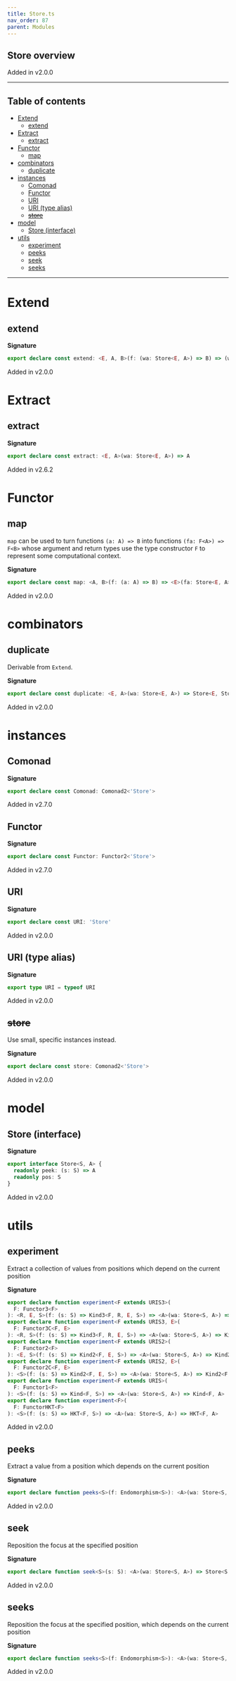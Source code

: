 ```yaml
---
title: Store.ts
nav_order: 87
parent: Modules
---
```


## Store overview

Added in v2.0.0

---

<h2 class="text-delta">Table of contents</h2>

- [Extend](#extend)
  - [extend](#extend)
- [Extract](#extract)
  - [extract](#extract)
- [Functor](#functor)
  - [map](#map)
- [combinators](#combinators)
  - [duplicate](#duplicate)
- [instances](#instances)
  - [Comonad](#comonad)
  - [Functor](#functor-1)
  - [URI](#uri)
  - [URI (type alias)](#uri-type-alias)
  - [~~store~~](#store)
- [model](#model)
  - [Store (interface)](#store-interface)
- [utils](#utils)
  - [experiment](#experiment)
  - [peeks](#peeks)
  - [seek](#seek)
  - [seeks](#seeks)

---

# Extend

## extend

**Signature**

```ts
export declare const extend: <E, A, B>(f: (wa: Store<E, A>) => B) => (wa: Store<E, A>) => Store<E, B>
```

Added in v2.0.0

# Extract

## extract

**Signature**

```ts
export declare const extract: <E, A>(wa: Store<E, A>) => A
```

Added in v2.6.2

# Functor

## map

`map` can be used to turn functions `(a: A) => B` into functions `(fa: F<A>) => F<B>` whose argument and return types
use the type constructor `F` to represent some computational context.

**Signature**

```ts
export declare const map: <A, B>(f: (a: A) => B) => <E>(fa: Store<E, A>) => Store<E, B>
```

Added in v2.0.0

# combinators

## duplicate

Derivable from `Extend`.

**Signature**

```ts
export declare const duplicate: <E, A>(wa: Store<E, A>) => Store<E, Store<E, A>>
```

Added in v2.0.0

# instances

## Comonad

**Signature**

```ts
export declare const Comonad: Comonad2<'Store'>
```

Added in v2.7.0

## Functor

**Signature**

```ts
export declare const Functor: Functor2<'Store'>
```

Added in v2.7.0

## URI

**Signature**

```ts
export declare const URI: 'Store'
```

Added in v2.0.0

## URI (type alias)

**Signature**

```ts
export type URI = typeof URI
```

Added in v2.0.0

## ~~store~~

Use small, specific instances instead.

**Signature**

```ts
export declare const store: Comonad2<'Store'>
```

Added in v2.0.0

# model

## Store (interface)

**Signature**

```ts
export interface Store<S, A> {
  readonly peek: (s: S) => A
  readonly pos: S
}
```

Added in v2.0.0

# utils

## experiment

Extract a collection of values from positions which depend on the current position

**Signature**

```ts
export declare function experiment<F extends URIS3>(
  F: Functor3<F>
): <R, E, S>(f: (s: S) => Kind3<F, R, E, S>) => <A>(wa: Store<S, A>) => Kind3<F, R, E, A>
export declare function experiment<F extends URIS3, E>(
  F: Functor3C<F, E>
): <R, S>(f: (s: S) => Kind3<F, R, E, S>) => <A>(wa: Store<S, A>) => Kind3<F, R, E, A>
export declare function experiment<F extends URIS2>(
  F: Functor2<F>
): <E, S>(f: (s: S) => Kind2<F, E, S>) => <A>(wa: Store<S, A>) => Kind2<F, E, A>
export declare function experiment<F extends URIS2, E>(
  F: Functor2C<F, E>
): <S>(f: (s: S) => Kind2<F, E, S>) => <A>(wa: Store<S, A>) => Kind2<F, E, A>
export declare function experiment<F extends URIS>(
  F: Functor1<F>
): <S>(f: (s: S) => Kind<F, S>) => <A>(wa: Store<S, A>) => Kind<F, A>
export declare function experiment<F>(
  F: FunctorHKT<F>
): <S>(f: (s: S) => HKT<F, S>) => <A>(wa: Store<S, A>) => HKT<F, A>
```

Added in v2.0.0

## peeks

Extract a value from a position which depends on the current position

**Signature**

```ts
export declare function peeks<S>(f: Endomorphism<S>): <A>(wa: Store<S, A>) => A
```

Added in v2.0.0

## seek

Reposition the focus at the specified position

**Signature**

```ts
export declare function seek<S>(s: S): <A>(wa: Store<S, A>) => Store<S, A>
```

Added in v2.0.0

## seeks

Reposition the focus at the specified position, which depends on the current position

**Signature**

```ts
export declare function seeks<S>(f: Endomorphism<S>): <A>(wa: Store<S, A>) => Store<S, A>
```

Added in v2.0.0
